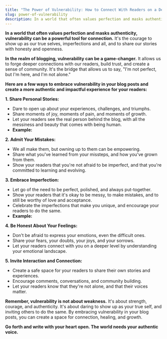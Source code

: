 ```yaml
---
title: "The Power of Vulnerability: How to Connect With Readers on a Deeper Level"
slug: power-of-vulnerability
description: In a world that often values perfection and masks authenticity, vulnerability can be a powerful tool for connection.
---
```


**In a world that often values perfection and masks authenticity, vulnerability can be a powerful tool for connection.** It's the courage to show up as our true selves, imperfections and all, and to share our stories with honesty and openness.

**In the realm of blogging, vulnerability can be a game-changer.** It allows us to forge deeper connections with our readers, build trust, and create a sense of community. It's the bridge that allows us to say, "I'm not perfect, but I'm here, and I'm not alone."

**Here are a few ways to embrace vulnerability in your blog posts and create a more authentic and impactful experience for your readers:**

**1. Share Personal Stories:**

- Dare to open up about your experiences, challenges, and triumphs.
- Share moments of joy, moments of pain, and moments of growth.
- Let your readers see the real person behind the blog, with all the messiness and beauty that comes with being human.
- **Example:** 

**2. Admit Your Mistakes:**

- We all make them, but owning up to them can be empowering.
- Share what you've learned from your missteps, and how you've grown from them.
- Show your readers that you're not afraid to be imperfect, and that you're committed to learning and evolving.

**3. Embrace Imperfection:**

- Let go of the need to be perfect, polished, and always put-together.
- Show your readers that it's okay to be messy, to make mistakes, and to still be worthy of love and acceptance.
- Celebrate the imperfections that make you unique, and encourage your readers to do the same.
- **Example:** 

**4. Be Honest About Your Feelings:**

- Don't be afraid to express your emotions, even the difficult ones.
- Share your fears, your doubts, your joys, and your sorrows.
- Let your readers connect with you on a deeper level by understanding your emotional landscape.

**5. Invite Interaction and Connection:**

- Create a safe space for your readers to share their own stories and experiences.
- Encourage comments, conversations, and community building.
- Let your readers know that they're not alone, and that their voices matter.

**Remember, vulnerability is not about weakness.** It's about strength, courage, and authenticity. It's about daring to show up as your true self, and inviting others to do the same. By embracing vulnerability in your blog posts, you can create a space for connection, healing, and growth.

**Go forth and write with your heart open. The world needs your authentic voice.**